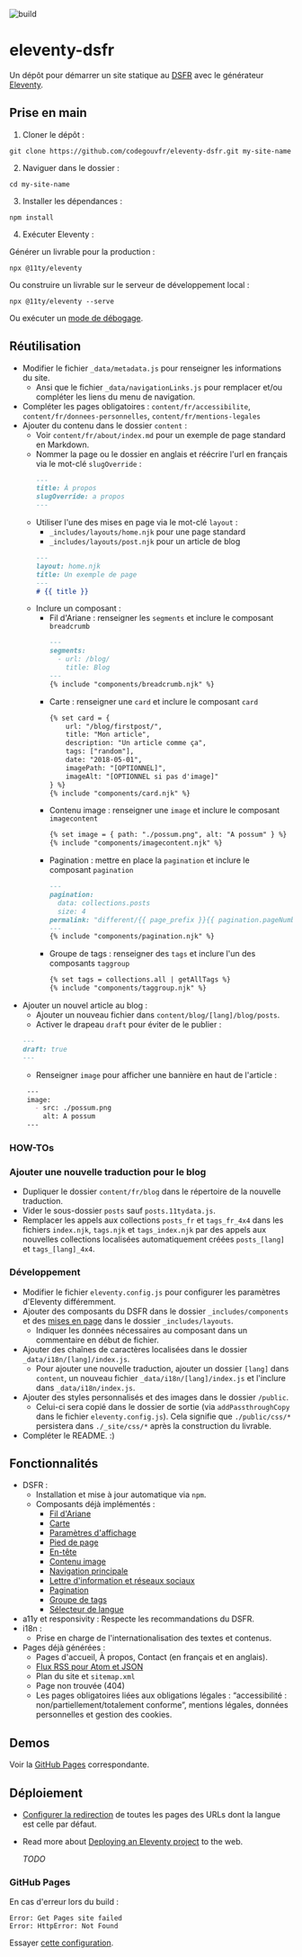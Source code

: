 ![build](https://img.shields.io/github/actions/workflow/status/codegouvfr/eleventy-dsfr/11ty-gh-pages.yml?label=deployed%20to%20gh-pages)

# eleventy-dsfr

Un dépôt pour démarrer un site statique au [DSFR](https://www.systeme-de-design.gouv.fr/) avec le
générateur [Eleventy](https://www.11ty.dev/).

## Prise en main

1. Cloner le dépôt :

```
git clone https://github.com/codegouvfr/eleventy-dsfr.git my-site-name
```

2. Naviguer dans le dossier :

```
cd my-site-name
```

3. Installer les dépendances :

```
npm install
```

4. Exécuter Eleventy :

Générer un livrable pour la production :

```
npx @11ty/eleventy
```

Ou construire un livrable sur le serveur de développement local :

```
npx @11ty/eleventy --serve
```

Ou exécuter un [mode de débogage](https://www.11ty.dev/docs/debugging/).

## Réutilisation

- Modifier le fichier `_data/metadata.js` pour renseigner les informations du site.
  - Ansi que le fichier `_data/navigationLinks.js` pour remplacer et/ou compléter les liens du menu de navigation.
- Compléter les pages obligatoires : `content/fr/accessibilite`, `content/fr/donnees-personnelles`, `content/fr/mentions-legales`
- Ajouter du contenu dans le dossier `content` :
  - Voir `content/fr/about/index.md` pour un exemple de page standard en Markdown.
  - Nommer la page ou le dossier en anglais et réécrire l'url en français via le mot-clé `slugOverride` :
    ```markdown
    ---
    title: À propos
    slugOverride: a propos
    ---
    ```
  - Utiliser l'une des mises en page via le mot-clé `layout` :
    - `_includes/layouts/home.njk` pour une page standard
    - `_includes/layouts/post.njk` pour un article de blog
    ```markdown
    ---
    layout: home.njk
    title: Un exemple de page
    ---
    # {{ title }}
    ```
  - Inclure un composant :
    - Fil d'Ariane : renseigner les `segments` et inclure le composant `breadcrumb`
      ```markdown
      ---
      segments:
        - url: /blog/
          title: Blog
      ---
      {% include "components/breadcrumb.njk" %}
      ```
    - Carte : renseigner une `card` et inclure le composant `card`
      ```html
      {% set card = {
          url: "/blog/firstpost/",
          title: "Mon article",
          description: "Un article comme ça",
          tags: ["random"],
          date: "2018-05-01",
          imagePath: "[OPTIONNEL]",
          imageAlt: "[OPTIONNEL si pas d'image]"
      } %}
      {% include "components/card.njk" %}
      ```
    - Contenu image : renseigner une `image` et inclure le composant `imagecontent`
      ```html
      {% set image = { path: "./possum.png", alt: "A possum" } %}
      {% include "components/imagecontent.njk" %}
      ```
    - Pagination : mettre en place la `pagination` et inclure le composant `pagination`
      ```md
      ---
      pagination:
        data: collections.posts
        size: 4
      permalink: "different/{{ page_prefix }}{{ pagination.pageNumber }}/index.html"
      ---
      {% include "components/pagination.njk" %}
      ```
    - Groupe de tags : renseigner des `tags` et inclure l'un des composants `taggroup`
      ```markdown
      {% set tags = collections.all | getAllTags %}
      {% include "components/taggroup.njk" %}
      ```
- Ajouter un nouvel article au blog :
  - Ajouter un nouveau fichier dans `content/blog/[lang]/blog/posts`.
  - Activer le drapeau `draft` pour éviter de le publier :
  ```markdown
  ---
  draft: true
  ---
  ```
  - Renseigner `image` pour afficher une bannière en haut de l'article :
  ```markdown
   ---
   image:
     - src: ./possum.png
       alt: A possum
   ---
   ```

### HOW-TOs

### Ajouter une nouvelle traduction pour le blog

- Dupliquer le dossier `content/fr/blog` dans le répertoire de la nouvelle traduction.
- Vider le sous-dossier `posts` sauf `posts.11tydata.js`.
- Remplacer les appels aux collections `posts_fr` et `tags_fr_4x4` dans les fichiers `index.njk`, `tags.njk` et `tags_index.njk`
par des appels aux nouvelles collections localisées automatiquement créées `posts_[lang]` et `tags_[lang]_4x4`.

### Développement

- Modifier le fichier `eleventy.config.js` pour configurer les paramètres d'Eleventy différemment.
- Ajouter des composants du DSFR dans le dossier `_includes/components` et des [mises en page](https://www.11ty.dev/docs/layouts/) dans le
  dossier `_includes/layouts`.
  - Indiquer les données nécessaires au composant dans un commentaire en début de fichier.
- Ajouter des chaînes de caractères localisées dans le dossier `_data/i18n/[lang]/index.js`.
  - Pour ajouter une nouvelle traduction, ajouter un dossier `[lang]` dans `content`, un nouveau fichier `_data/i18n/[lang]/index.js` et l'inclure dans `_data/i18n/index.js`.
- Ajouter des styles personnalisés et des images dans le dossier `/public`.
    - Celui-ci sera copié dans le dossier de sortie (via `addPassthroughCopy` dans le fichier `eleventy.config.js`).
      Cela signifie que `./public/css/*` persistera dans `./_site/css/*` après la construction du livrable.
- Compléter le README. :)

## Fonctionnalités

- DSFR :
  - Installation et mise à jour automatique via `npm`.
  - Composants déjà implémentés :
    - [Fil d'Ariane](https://www.systeme-de-design.gouv.fr/elements-d-interface/composants/fil-d-ariane)
    - [Carte](https://www.systeme-de-design.gouv.fr/elements-d-interface/composants/carte)
    - [Paramètres d'affichage](https://www.systeme-de-design.gouv.fr/elements-d-interface/composants/parametre-d-affichage)
    - [Pied de page](https://www.systeme-de-design.gouv.fr/elements-d-interface/composants/pied-de-page)
    - [En-tête](https://www.systeme-de-design.gouv.fr/elements-d-interface/composants/en-tete)
    - [Contenu image](https://www.systeme-de-design.gouv.fr/elements-d-interface/composants/contenu-medias)
    - [Navigation principale](https://www.systeme-de-design.gouv.fr/elements-d-interface/composants/navigation-principale)
    - [Lettre d'information et réseaux sociaux](https://www.systeme-de-design.gouv.fr/elements-d-interface/composants/lettre-d-information-et-reseaux-sociaux)
    - [Pagination](https://www.systeme-de-design.gouv.fr/elements-d-interface/composants/pagination)
    - [Groupe de tags](https://www.systeme-de-design.gouv.fr/elements-d-interface/composants/tag)
    - [Sélecteur de langue](https://www.systeme-de-design.gouv.fr/elements-d-interface/composants/selecteur-de-langue)
- a11y et responsivity : Respecte les recommandations du DSFR.
- i18n :
  - Prise en charge de l'internationalisation des textes et contenus.
- Pages déjà générées :
    - Pages d'accueil, À propos, Contact (en français et en anglais).
    - [Flux RSS pour Atom et JSON](https://www.11ty.dev/docs/plugins/rss/)
    - Plan du site et `sitemap.xml`
    - Page non trouvée (404)
    - Les pages obligatoires liées aux obligations légales : “accessibilité : non/partiellement/totalement conforme”, mentions légales, données personnelles et gestion des cookies.

## Demos

Voir la [GitHub Pages](https://codegouvfr.github.io/eleventy-dsfr/fr/) correspondante.

## Déploiement

- [Configurer la redirection](https://www.11ty.dev/docs/i18n/#distinct-urls-using-implied-default-language)
  de toutes les pages des URLs dont la langue est celle par défaut.
- Read more about [Deploying an Eleventy project](https://www.11ty.dev/docs/deployment/) to the web.

  _TODO_

### GitHub Pages

En cas d'erreur lors du build :
```
Error: Get Pages site failed
Error: HttpError: Not Found
```
Essayer [cette configuration](https://stackoverflow.com/a/73967433).

